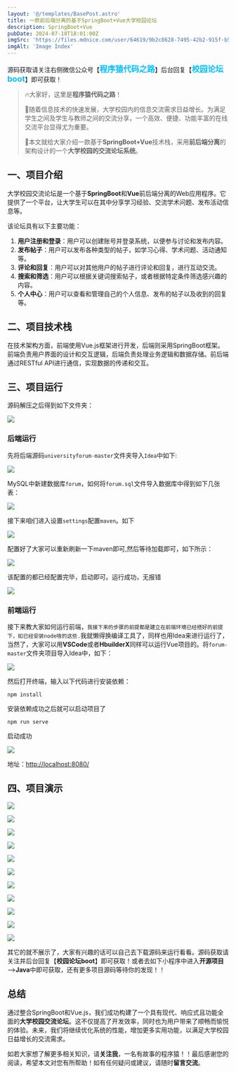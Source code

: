 ```yaml
---
layout: '@/templates/BasePost.astro'
title: 一款前后端分离的基于SpringBoot+Vue大学校园论坛
description: SpringBoot+Vue
pubDate: 2024-07-18T18:01:00Z
imgSrc: 'https://files.mdnice.com/user/64619/9b2c8628-7495-42b2-915f-b567e3cbf304.png'
imgAlt: 'Image Index'
---
```


<meta name="referrer" content="no-referrer" />


源码获取请关注右侧微信公众号【<span style="font-weight: bold;text-align:left;font-size: 18px;color:#00bfff">程序猿代码之路</span>】后台回复【<span style="font-weight: bold;text-align:left;font-size: 18px;color:#00bfff">校园论坛boot</span>】即可获取！


>🔥大家好，这里是**程序猿代码之路**！
>
>👫随着信息技术的快速发展，大学校园内的信息交流需求日益增长。为满足学生之间及学生与教师之间的交流分享，一个高效、便捷、功能丰富的在线交流平台显得尤为重要。
> 
>💐本文就给大家介绍一款基于**SpringBoot+Vue**技术栈，采用**前后端分离**的架构设计的一个**大学校园的交流论坛系统**。

## 一、项目介绍
大学校园交流论坛是一个基于**SpringBoot**和**Vue**前后端分离的Web应用程序。它提供了一个平台，让大学生可以在其中分享学习经验、交流学术问题、发布活动信息等。


该论坛具有以下主要功能：
1. **用户注册和登录**：用户可以创建账号并登录系统，以便参与讨论和发布内容。
2. **发布帖子**：用户可以发布各种类型的帖子，如学习心得、学术问题、活动通知等。
3. **评论和回复**：用户可以对其他用户的帖子进行评论和回复，进行互动交流。
4. **搜索和筛选**：用户可以根据关键词搜索帖子，或者根据特定条件筛选感兴趣的内容。
5. **个人中心**：用户可以查看和管理自己的个人信息、发布的帖子以及收到的回复等。

## 二、项目技术栈

在技术架构方面，前端使用Vue.js框架进行开发，后端则采用SpringBoot框架。前端负责用户界面的设计和交互逻辑，后端负责处理业务逻辑和数据存储。前后端通过RESTful API进行通信，实现数据的传递和交互。

## 三、项目运行

源码解压之后得到如下文件夹：

![](https://files.mdnice.com/user/64619/1ac31eca-575c-493b-a1dc-a78a2f2a0df5.png)

### 后端运行

先将后端源码`universityforum-master`文件夹导入`Idea`中如下:

![](https://files.mdnice.com/user/64619/972553dd-d3ae-41c7-9c3b-6b02192e1f99.png)

MySQL中新建数据库`forum`，如何将`forum.sql`文件导入数据库中得到如下几张表：


![](https://files.mdnice.com/user/64619/edeb34bc-ef29-4e44-b90d-a76b8f8a57ad.png)

接下来咱们进入设置`settings`配置`maven`。如下

![](https://files.mdnice.com/user/64619/ca6a3c89-709b-4ccc-b730-e2a9a75037be.png)

配置好了大家可以重新刷新一下maven即可,然后等待加载即可，如下所示：

![](https://files.mdnice.com/user/64619/aac182be-01a8-4a41-8514-05487f77015e.png)

该配置的都已经配置完毕，启动即可。运行成功，无报错


![](https://files.mdnice.com/user/64619/eec98167-3cf0-4c09-8792-8beabca3904a.png)


### 前端运行

接下来教大家如何运行前端，`我接下来的步骤的前提都是建立在前端环境已经搭好的前提下，如已经安装node啥的这些.`我就懒得换编译工具了，同样也用Idea来进行运行了，当然了，大家可以用**VSCode**或者**HbuilderX**同样可以运行Vue项目的。将`forum-master`文件夹项目导入Idea中，如下：

![](https://files.mdnice.com/user/64619/25c87bdc-3ec1-4ccf-9d3a-dd1648f78515.png)



然后打开终端，输入以下代码进行安装依赖：

```
npm install
```

安装依赖成功之后就可以启动项目了
```
npm run serve
```

启动成功



![](https://files.mdnice.com/user/64619/f8b89bc9-36a9-4401-bb6b-8061f08516a1.png)



地址：[http://localhost:8080/](http://localhost:8080/)


## 四、项目演示


![](https://files.mdnice.com/user/64619/f7ec5310-24f9-4db0-8be1-0c177066f232.png)


![](https://files.mdnice.com/user/64619/9b2c8628-7495-42b2-915f-b567e3cbf304.png)

![](https://files.mdnice.com/user/64619/2140144d-3cc2-48c9-b85f-0b3f2b25ec7b.png)


![](https://files.mdnice.com/user/64619/b2d201f4-87f3-47c0-9cb6-bc3014796a48.png)

![](https://files.mdnice.com/user/64619/4bad0336-77a0-4a11-8129-b4d65e5a1880.png)


![](https://files.mdnice.com/user/64619/399421a1-135a-48aa-bebe-aed9c9d22e08.png)

![](https://files.mdnice.com/user/64619/1e053d75-f8e4-4510-acd4-739814bfc124.png)


![](https://files.mdnice.com/user/64619/e8939cbc-b6f9-4cc6-9d3d-d8c9c5b52691.png)


![](https://files.mdnice.com/user/64619/a6d5436c-9810-4528-97ff-42a60b8fd969.png)


![](https://files.mdnice.com/user/64619/e95a33aa-38fb-423b-8e80-bd0784c26b83.png)


![](https://files.mdnice.com/user/64619/30286852-3780-478e-aa36-36449895a75f.png)

其它的就不展示了，大家有兴趣的话可以自己去下载源码来运行看看。源码获取请关注并后台回复【**校园论坛boot**】即可获取！或者去如下小程序中进入**开源项目**—>**Java**中即可获取，还有更多项目源码等待你的发现！！

## 总结

通过整合SpringBoot和Vue.js，我们成功构建了一个具有现代、响应式且功能全面的**大学校园交流论坛**。这不仅提高了开发效率，同时也为用户带来了顺畅而愉悦的体验。未来，我们将继续优化系统的性能，增加更多实用功能，以满足大学校园日益增长的交流需求。

如若大家想了解更多相关知识，请**关注我**，一名有故事的程序猿！！最后感谢您的阅读，希望本文对您有所帮助！如有任何疑问或建议，请随时**留言交流**。
